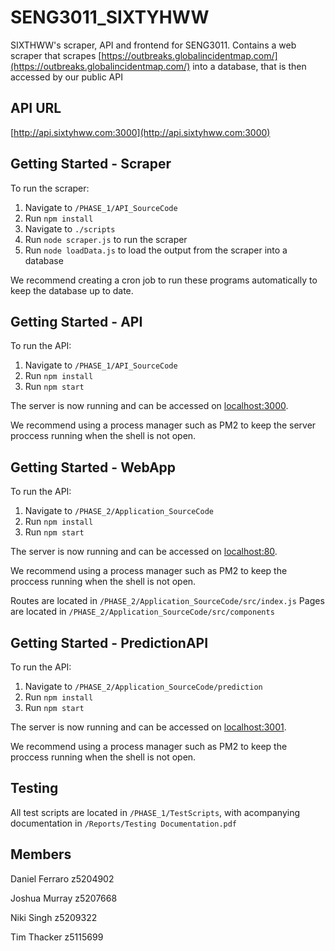 # SENG3011_SIXTYHWW

SIXTHWW's scraper, API and frontend for SENG3011.
Contains a web scraper that scrapes [https://outbreaks.globalincidentmap.com/](https://outbreaks.globalincidentmap.com/) into a database, that is then accessed by our public API

## API URL
[http://api.sixtyhww.com:3000](http://api.sixtyhww.com:3000)

## Getting Started - Scraper
To run the scraper:
 1. Navigate to `/PHASE_1/API_SourceCode`
 2. Run `npm install`
 3. Navigate to `./scripts`
 4. Run `node scraper.js` to run the scraper
 5. Run `node loadData.js` to load the output from the scraper into a database

We recommend creating a cron job to run these programs automatically to keep the database up to date.

## Getting Started - API
To run the API:

 1. Navigate to `/PHASE_1/API_SourceCode`
 2. Run `npm install`
 3. Run `npm start`

The server is now running and can be accessed on [localhost:3000](http://localhost:3000).

We recommend using a process manager such as PM2 to keep the server proccess running when the shell is not open.

## Getting Started - WebApp
To run the API:

 1. Navigate to `/PHASE_2/Application_SourceCode`
 2. Run `npm install`
 3. Run `npm start`

The server is now running and can be accessed on [localhost:80](http://localhost:80).

We recommend using a process manager such as PM2 to keep the proccess running when the shell is not open.

Routes are located in `/PHASE_2/Application_SourceCode/src/index.js`
Pages are located in `/PHASE_2/Application_SourceCode/src/components`

## Getting Started - PredictionAPI
To run the API:

 1. Navigate to `/PHASE_2/Application_SourceCode/prediction`
 2. Run `npm install`
 3. Run `npm start`

The server is now running and can be accessed on [localhost:3001](http://localhost:3001).

We recommend using a process manager such as PM2 to keep the proccess running when the shell is not open.

## Testing
All test scripts are located in `/PHASE_1/TestScripts`, with acompanying documentation in `/Reports/Testing Documentation.pdf`


## Members
Daniel Ferraro z5204902

Joshua Murray z5207668

Niki Singh z5209322

Tim Thacker z5115699
